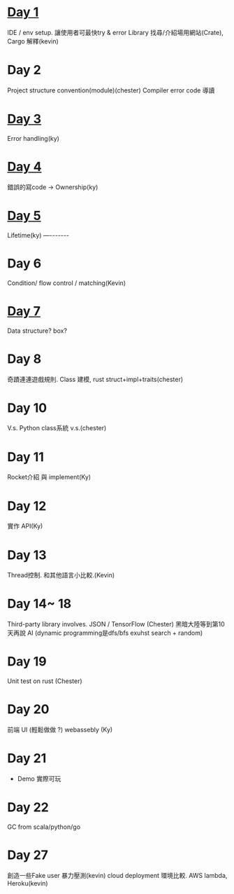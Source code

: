 # [Day 1](./DownloadAndSetup.md)
IDE / env setup. 讓使用者可最快try  & error
Library 找尋/介紹場用網站(Crate), Cargo 解釋(kevin)
# Day 2
Project structure convention(module)(chester)
Compiler error code 導讀
# [Day 3](./error_handling.md)
Error handling(ky)
# [Day 4](./ownership.md)
錯誤的寫code -> Ownership(ky)
# [Day 5](./GC.md)
 Lifetime(ky)
—-------
# Day 6
Condition/ flow control / matching(Kevin)
# [Day 7](./DataStructure.md)
Data structure? box?
# Day 8
奇蹟連連遊戲規則. Class 建模, rust struct+impl+traits(chester)
# Day 10
V.s. Python class系統 v.s.(chester)
# Day 11
Rocket介紹 與 implement(Ky)
# Day 12
實作 API(Ky)
# Day 13 
Thread控制. 和其他語言小比較.(Kevin)
# Day 14~ 18 
Third-party library involves. JSON / TensorFlow (Chester) 黑暗大陸等到第10天再說
AI (dynamic programming是dfs/bfs exuhst search + random)
# Day 19
Unit test on rust (Chester)
# Day 20
前端 UI (輕鬆做做 ?) webassebly (Ky)
# Day 21
- Demo 實際可玩
# Day 22
GC from scala/python/go
# Day 27
創造一些Fake user 暴力壓測(kevin)
cloud deployment 環境比較. AWS lambda, Heroku(kevin)
